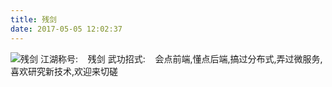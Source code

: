 ```yaml
---
title: 残剑
date: 2017-05-05 12:02:37
---
```

![残剑](/images/weixin.png)
江湖称号:&nbsp;&nbsp;&nbsp;&nbsp;残剑
武功招式:&nbsp;&nbsp;&nbsp;&nbsp;会点前端,懂点后端,搞过分布式,弄过微服务,喜欢研究新技术,欢迎来切磋